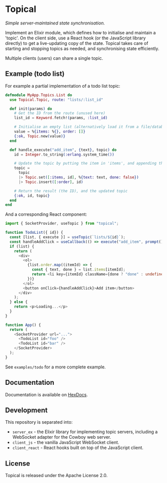 # Topical

_Simple server-maintained state synchronisation._

Implement an Elixir module, which defines how to initialise and maintain a 'topic'. On the client
side, use a React hook (or the JavaScript library directly) to get a live-updating copy of the
state. Topical takes care of starting and stopping topics as needed, and synchronising state
efficiently.

Multiple clients (users) can share a single topic.

## Example (todo list)

For example a partial implementation of a todo list topic:

```elixir
defmodule MyApp.Topics.List do
  use Topical.Topic, route: "lists/:list_id"

  def init(params) do
    # Get the ID from the route (unused here)
    list_id = Keyword.fetch!(params, :list_id)

    # Initialise an empty list (alternatively load it from a file/database/service)
    value = %{items: %{}, order: []}
    {:ok, Topic.new(value)}
  end

  def handle_execute("add_item", {text}, topic) do
    id = Integer.to_string(:erlang.system_time())

    # Update the topic by putting the item in 'items', and appending the ID to 'order'
    topic =
      topic
      |> Topic.set([:items, id], %{text: text, done: false})
      |> Topic.insert([:order], id)

    # Return the result (the ID), and the updated topic
    {:ok, id, topic}
  end
end
```

And a corresponding React component:

```typescript
import { SocketProvider, useTopic } from "topical";

function TodoList({ id}) {
  const [list, { execute }] = useTopic(`lists/${id}`);
  const handleAddClick = useCallback(() => execute("add_item", prompt()), [execute]);
  if (list) {
    return (
      <div>
        <ol>
          {list.order.map((itemId) => {
            const { text, done } = list.items[itemId];
            return <li key={itemId} className={done ? "done" : undefined}>{text}</li>;
          })}
        </ol>
        <button onClick={handleAddClick}>Add item</button>
      </div>
    );
  } else {
    return <p>Loading...</p>
  }
}

function App() {
  return (
    <SocketProvider url="...">
      <TodoList id="foo" />
      <TodoList id="bar" />
    </SocketProvider>
  );
}
```

See `examples/todo` for a more complete example.

## Documentation

Documentation is available on [HexDocs](https://hexdocs.pm/topical/).

## Development

This repository is separated into:

  - `server_ex` - the Elixir library for implementing topic servers, including a WebSocket adapter for the Cowboy web server.
  - `client_js` - the vanilla JavaScript WebSocket client.
  - `client_react` - React hooks built on top of the JavaScript client.

## License

Topical is released under the Apache License 2.0.

